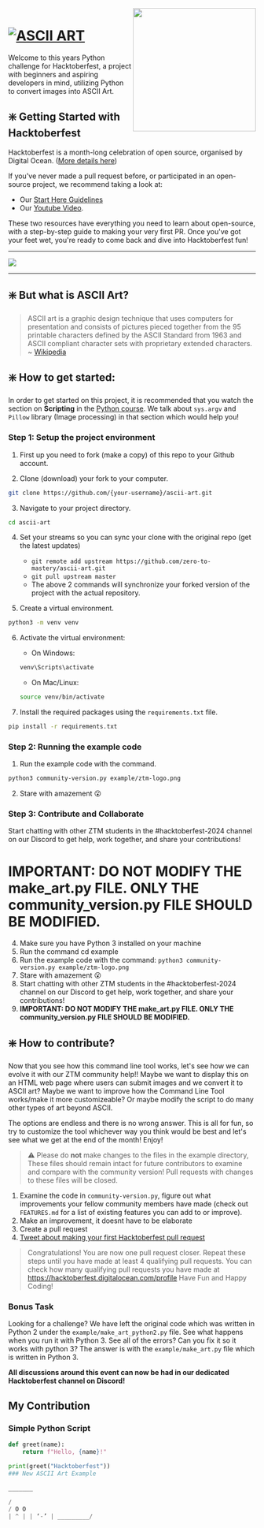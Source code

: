 <img src="https://raw.githubusercontent.com/dawsonbooth/ascii-art/master/logo.png" width="250" align="right"/>

# [![ASCII ART](https://img.shields.io/badge/PYTHON%20PROJECT-ASCII%20ART-blue?style=for-the-badge&logo=Python)](https://github.com/zero-to-mastery/ascii-art)

Welcome to this years Python challenge for Hacktoberfest, a project with beginners and aspiring developers in mind, utilizing Python to convert images into ASCII Art.

## ❇️ Getting Started with Hacktoberfest

Hacktoberfest is a month-long celebration of open source, organised by Digital Ocean. ([More details here](https://github.com/zero-to-mastery/Hacktoberfest-2024/blob/master/README.md))

If you've never made a pull request before, or participated in an open-source project, we recommend taking a look at:

- Our [Start Here Guidelines](https://github.com/zero-to-mastery/start-here-guidelines)
- Our [Youtube Video](https://www.youtube.com/watch?v=uQLNFRviB6Q).

These two resources have everything you need to learn about open-source, with a step-by-step guide to making your very first PR. Once you've got your feet wet, you're ready to come back and dive into Hacktoberfest fun!

---

<img src="https://images.ctfassets.net/aq13lwl6616q/51gDR7DozuNea9fltdgHIc/0c8577f24eaa1b33c40656a522f2d1db/hacktoberfest_discord_banner.png?h=250" align="center" />

---

## ❇️ But what is ASCII Art?

> ASCII art is a graphic design technique that uses computers for presentation and consists of pictures pieced together from the 95 printable characters defined by the ASCII Standard from 1963 and ASCII compliant character sets with proprietary extended characters.
> ~ [Wikipedia](https://en.wikipedia.org/wiki/ASCII_art)

## ❇️ How to get started:

In order to get started on this project, it is recommended that you watch the section on **Scripting** in the [Python course](https://zerotomastery.io/courses/learn-python/?utm_source=github&utm_campaign=ascii-art-hf24). We talk about `sys.argv` and `Pillow` library (Image processing) in that section which would help you!

### Step 1: Setup the project environment

1. First up you need to fork (make a copy) of this repo to your Github account.

2. Clone (download) your fork to your computer.

```bash
git clone https://github.com/{your-username}/ascii-art.git
```

3. Navigate to your project directory.

```bash
cd ascii-art
```

4. Set your streams so you can sync your clone with the original repo (get the latest updates)

   - `git remote add upstream https://github.com/zero-to-mastery/ascii-art.git`
   - `git pull upstream master`
   - The above 2 commands will synchronize your forked version of the project with the actual repository.

5. Create a virtual environment.

```bash
python3 -m venv venv
```

6. Activate the virtual environment:

   - On Windows:

   ```bash
   venv\Scripts\activate
   ```

   - On Mac/Linux:

   ```bash
   source venv/bin/activate
   ```

7. Install the required packages using the `requirements.txt` file.

```bash
pip install -r requirements.txt
```

### Step 2: Running the example code

1. Run the example code with the command.

```bash
python3 community-version.py example/ztm-logo.png
```

2. Stare with amazement 😮

### Step 3: Contribute and Collaborate

Start chatting with other ZTM students in the #hacktoberfest-2024 channel on our Discord to get help, work together, and share your contributions!

# **IMPORTANT: DO NOT MODIFY THE make_art.py FILE. ONLY THE community_version.py FILE SHOULD BE MODIFIED.**

4. Make sure you have Python 3 installed on your machine
5. Run the command cd example
6. Run the example code with the command: `python3 community-version.py example/ztm-logo.png`
7. Stare with amazement 😮
8. Start chatting with other ZTM students in the #hacktoberfest-2024 channel on our Discord to get help, work together, and share your contributions!
9. **IMPORTANT: DO NOT MODIFY THE make_art.py FILE. ONLY THE community_version.py FILE SHOULD BE MODIFIED.**

## ❇️ How to contribute?

Now that you see how this command line tool works, let's see how we can evolve it with our ZTM community help!! Maybe we want to display this on an HTML web page where users can submit images and we convert it to ASCII art? Maybe we want to improve how the Command Line Tool works/make it more customizeable? Or maybe modify the script to do many other types of art beyond ASCII.

The options are endless and there is no wrong answer. This is all for fun, so try to customize the tool whichever way you think would be best and let's see what we get at the end of the month! Enjoy!

> ⚠ Please do **not** make changes to the files in the example directory, These files should remain intact for future contributors to examine and compare with the community version! Pull requests with changes to these files will be closed.

1. Examine the code in `community-version.py`, figure out what improvements your fellow community members have made (check out `FEATURES.md` for a list of existing features you can add to or improve).
2. Make an improvement, it doesnt have to be elaborate
3. Create a pull request
4. [Tweet about making your first Hacktoberfest pull request](https://ctt.ac/36L1C)

> Congratulations! You are now one pull request closer. Repeat these steps until you have made at least 4 qualifying pull requests. You can check how many qualifying pull requests you have made at <https://hacktoberfest.digitalocean.com/profile> Have Fun and Happy Coding!

### Bonus Task

Looking for a challenge?
We have left the original code which was written in Python 2 under the `example/make_art_python2.py` file. See what happens when you run it with Python 3. See all of the errors? Can you fix it so it works with python 3? The answer is with the `example/make_art.py` file which is written in Python 3.

**All discussions around this event can now be had in our dedicated Hacktoberfest channel on Discord!**

## My Contribution

### Simple Python Script

```python
def greet(name):
    return f"Hello, {name}!"

print(greet("Hacktoberfest"))
### New ASCII Art Example

_______

/
/ O O
| ^ | | ‘-’ | _________/
```
